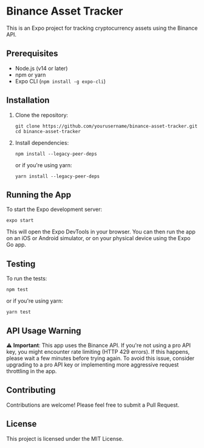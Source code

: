 # Binance Asset Tracker

This is an Expo project for tracking cryptocurrency assets using the Binance API.

## Prerequisites

- Node.js (v14 or later)
- npm or yarn
- Expo CLI (`npm install -g expo-cli`)

## Installation

1. Clone the repository:
   ```
   git clone https://github.com/yourusername/binance-asset-tracker.git
   cd binance-asset-tracker
   ```

2. Install dependencies:
   ```
   npm install --legacy-peer-deps
   ```
   or if you're using yarn:
   ```
   yarn install --legacy-peer-deps
   ```

## Running the App

To start the Expo development server:

```
expo start
```

This will open the Expo DevTools in your browser. You can then run the app on an iOS or Android simulator, or on your physical device using the Expo Go app.

## Testing

To run the tests:

```
npm test
```

or if you're using yarn:

```
yarn test
```

## API Usage Warning

⚠️ **Important**: This app uses the Binance API. If you're not using a pro API key, you might encounter rate limiting (HTTP 429 errors). If this happens, please wait a few minutes before trying again. To avoid this issue, consider upgrading to a pro API key or implementing more aggressive request throttling in the app.

## Contributing

Contributions are welcome! Please feel free to submit a Pull Request.

## License

This project is licensed under the MIT License.